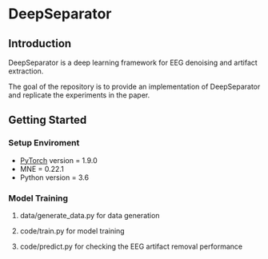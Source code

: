 # DeepSeparator


## Introduction

DeepSeparator is a deep learning framework for EEG denoising and artifact extraction.


The goal of the repository is to provide an implementation of DeepSeparator and replicate the experiments in the paper.


 ## Getting Started

### Setup Enviroment


* [PyTorch](http://pytorch.org/) version = 1.9.0
* MNE = 0.22.1
* Python version = 3.6



### Model Training

1. data/generate_data.py for data generation

2. code/train.py for model training

3. code/predict.py for checking the EEG artifact removal performance



